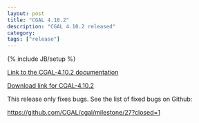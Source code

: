 ```yaml
---
layout: post
title: "CGAL 4.10.2"
description: "CGAL 4.10.2 released"
category: 
tags: ["release"]
---
```

{% include JB/setup %}

<a href="http://doc.cgal.org/4.10.2/Manual/index.html">Link to the
CGAL-4.10.2 documentation</a>

<a href="/download/4.10.2">Download link for CGAL-4.10.2</a>

  <p>This release only fixes bugs. See the list of fixed bugs on Github:</p>
  <p><a href="https://github.com/CGAL/cgal/milestone/27?closed=1">
    https://github.com/CGAL/cgal/milestone/27?closed=1
  </a></p>

